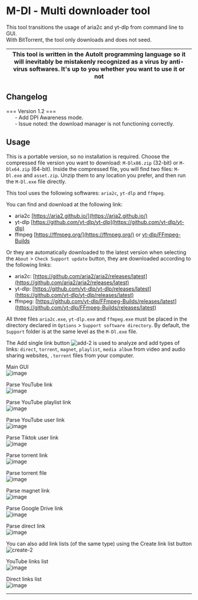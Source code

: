 # M-Dl - Multi downloader tool

This tool transitions the usage of aria2c and yt-dlp from command line to GUI.  
With BitTorrent, the tool only downloads and does not seed.

| This tool is written in the AutoIt programming language so it will inevitably be mistakenly recognized as a virus by anti-virus softwares. It's up to you whether you want to use it or not        | 
| ------------- |
## Changelog
=== Version 1.2 ===  
&nbsp;&nbsp;&nbsp;&nbsp;&nbsp;&nbsp;\- Add DPI Awareness mode.  
&nbsp;&nbsp;&nbsp;&nbsp;&nbsp;&nbsp;\- Issue noted: the download manager is not functioning correctly.  
## Usage
This is a portable version, so no installation is required. Choose the compressed file version you want to download: `M-Dlx86.zip` (32-bit) or `M-Dlx64.zip` (64-bit). Inside the compressed file, you will find two files: `M-Dl.exe` and `asset.zip`. Unzip them to any location you prefer, and then run the `M-Dl.exe` file directly.

This tool uses the following softwares: `aria2c`, `yt-dlp` and `ffmpeg`.

You can find and download at the following link:  
* aria2c [https://aria2.github.io/](https://aria2.github.io/)
* yt-dlp [https://github.com/yt-dlp/yt-dlp](https://github.com/yt-dlp/yt-dlp)
* ffmpeg [https://ffmpeg.org/](https://ffmpeg.org/) or [yt-dlp/FFmpeg-Builds](https://github.com/yt-dlp/FFmpeg-Builds)  

Or they are automatically downloaded to the latest version when selecting the `About` > `Check Support update` button,
they are downloaded according to the following links:
* aria2c: [https://github.com/aria2/aria2/releases/latest](https://github.com/aria2/aria2/releases/latest)
* yt-dlp: [https://github.com/yt-dlp/yt-dlp/releases/latest](https://github.com/yt-dlp/yt-dlp/releases/latest)
* ffmpeg: [https://github.com/yt-dlp/FFmpeg-Builds/releases/latest](https://github.com/yt-dlp/FFmpeg-Builds/releases/latest)

All three files `aria2c.exe`, `yt-dlp.exe` and `ffmpeg.exe` must be placed in the directory declared in `Options` > `Support software directory`. By default, the `Support` folder is at the same level as the `M-Dl.exe` file.  

The Add single link button ![add-2](https://github.com/yutijang/M-Dl/assets/5685320/419abd74-e788-4ca9-9b3a-453f9464843c) is used to analyze and add types of links: `direct`, `torrent`, `magnet`, `playlist`, `media album` from video and audio sharing websites, `.torrent` files from your computer.

Main GUI  
![image](https://github.com/user-attachments/assets/72f992bc-dbc9-44da-96a1-71617c4b2654)

Parse YouTube link  
![image](https://github.com/user-attachments/assets/72a4a6d3-b43a-4311-a5f8-f2fe886feb0f)

Parse YouTube playlist link  
![image](https://github.com/user-attachments/assets/0c5e1f3a-ad54-454c-8e86-afd81ee08516)

Parse YouTube user link  
![image](https://github.com/user-attachments/assets/b6090d9a-7506-4aa5-8457-dc86e473818c)

Parse Tiktok user link  
![image](https://github.com/user-attachments/assets/20c4fa93-f43b-46d2-a3f7-6c3704f8e5e6)

Parse torrent link  
![image](https://github.com/user-attachments/assets/74c0076a-9ca7-4551-b909-22660535f764)

Parse torrent file  
![image](https://github.com/user-attachments/assets/a9f0c463-340b-4706-8684-78270987e4f7)

Parse magnet link  
![image](https://github.com/user-attachments/assets/29733bc7-9d28-460a-a678-bb54ca38894a)

Parse Google Drive link  
![image](https://github.com/user-attachments/assets/5f3f5aaf-b9e3-4bf8-a826-cb663c61f575)

Parse direct link  
![image](https://github.com/user-attachments/assets/33f6cb57-f8d3-4a7a-acfd-efca173ec93a)  

You can also add link lists (of the same type) using the Create link list button ![create-2](https://github.com/yutijang/M-Dl/assets/5685320/6bd7719d-271d-44d5-be56-df746fd1ae28)

YouTube links list  
![image](https://github.com/user-attachments/assets/ebf7ce42-154f-4091-b414-00d0e2c4da71)

Direct links list  
![image](https://github.com/user-attachments/assets/e571e1f4-ce18-4e53-bf59-edeab98e43e2)

---

